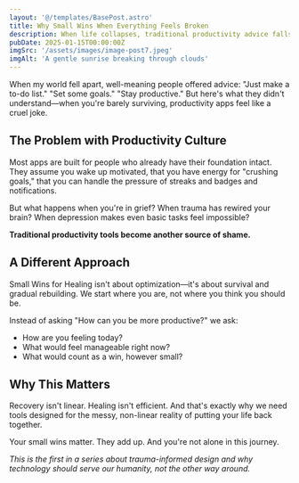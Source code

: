 ```yaml
---
layout: '@/templates/BasePost.astro'
title: Why Small Wins When Everything Feels Broken
description: When life collapses, traditional productivity advice falls short. Here's why we built an app focused on healing, not optimization.
pubDate: 2025-01-15T00:00:00Z
imgSrc: '/assets/images/image-post7.jpeg'
imgAlt: 'A gentle sunrise breaking through clouds'
---
```


When my world fell apart, well-meaning people offered advice: "Just make a to-do list." "Set some goals." "Stay productive." But here's what they didn't understand—when you're barely surviving, productivity apps feel like a cruel joke.

## The Problem with Productivity Culture

Most apps are built for people who already have their foundation intact. They assume you wake up motivated, that you have energy for "crushing goals," that you can handle the pressure of streaks and badges and notifications.

But what happens when you're in grief? When trauma has rewired your brain? When depression makes even basic tasks feel impossible?

**Traditional productivity tools become another source of shame.**

## A Different Approach

Small Wins for Healing isn't about optimization—it's about survival and gradual rebuilding. We start where you are, not where you think you should be.

Instead of asking "How can you be more productive?" we ask:
- How are you feeling today?
- What would feel manageable right now?
- What would count as a win, however small?

## Why This Matters

Recovery isn't linear. Healing isn't efficient. And that's exactly why we need tools designed for the messy, non-linear reality of putting your life back together.

Your small wins matter. They add up. And you're not alone in this journey.

*This is the first in a series about trauma-informed design and why technology should serve our humanity, not the other way around.*
